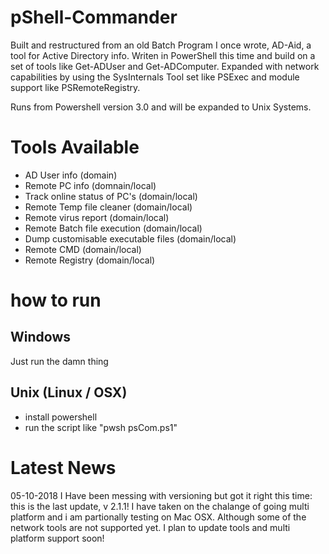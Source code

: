  # pShell-Commander                

Built and restructured from an old Batch Program I once wrote, AD-Aid, a tool for Active Directory info. Writen in PowerShell this time and build on a set of tools like Get-ADUser and Get-ADComputer.
Expanded with network capabilities by using the SysInternals Tool set like PSExec and module support like PSRemoteRegistry.

Runs from Powershell version 3.0  and will be expanded to Unix Systems.

# Tools Available

- AD User info (domain)
- Remote PC info (domnain/local)
- Track online status of PC's (domain/local)
- Remote Temp file cleaner (domain/local)
- Remote virus report (domain/local)
- Remote Batch file execution (domain/local)
- Dump customisable executable files (domain/local)
- Remote CMD (domain/local)
- Remote Registry (domain/local)

# how to run

## Windows

Just run the damn thing

## Unix (Linux / OSX)

- install powershell
- run the script like "pwsh psCom.ps1"


# Latest News

05-10-2018
I Have been messing with versioning but got it right this time: this is the last update, v 2.1.1!
I have taken on the chalange of going multi platform and i am partionally testing on Mac OSX. Although some of the network tools are not supported yet. 
I plan to update tools and multi platform support soon!
